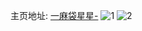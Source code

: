 主页地址: [一麻袋星星-](https://weibo.com/u/5724678478) 
![1](https://wx4.sinaimg.cn/mw2000/006fqanQly1hbjol2yixnj30sg0sr112.jpg) 
![2](https://wx4.sinaimg.cn/mw2000/006fqanQly1hbjol2bkcuj30ru0ss11d.jpg) 
